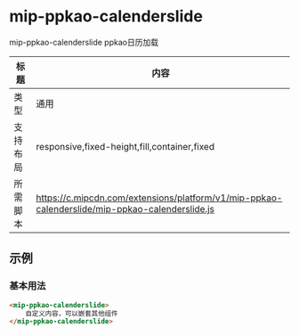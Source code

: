 # mip-ppkao-calenderslide

mip-ppkao-calenderslide ppkao日历加载

标题|内容
----|----
类型|通用
支持布局|responsive,fixed-height,fill,container,fixed
所需脚本|https://c.mipcdn.com/extensions/platform/v1/mip-ppkao-calenderslide/mip-ppkao-calenderslide.js

## 示例

### 基本用法
```html
<mip-ppkao-calenderslide>
    自定义内容，可以嵌套其他组件
</mip-ppkao-calenderslide>
```


